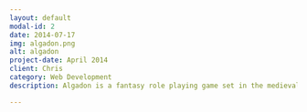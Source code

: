 ```yaml
---
layout: default
modal-id: 2
date: 2014-07-17
img: algadon.png
alt: algadon
project-date: April 2014
client: Chris
category: Web Development
description: Algadon is a fantasy role playing game set in the medieval land of Algadon. The free online (web browser-based) game allows players to explore the land, perform quests, battle monsters and other ferocious beasts, fight other players, place a bounty on another player, and attempt elite missions. As a dragon, orc, elf, dwarf, mage, mystic warrior, elemental forest princess, archer, sorcerer, sorceress, assassin, barbarian, realm defender, knight, or merchant, you can buy weapons, armor, food, and potions to help in advancing levels, training to become stronger, and performing quests. Players can also join a clan with friends (optional), send private messages to one another, or post public messages on another player's profile. As you advance through the game, additional quests, weapons, armor, and more become available to you. Come journey within the mystical land of Algadon! 

---
```

